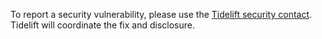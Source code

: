 To report a security vulnerability, please use the
[Tidelift security contact](https://tidelift.com/security).
Tidelift will coordinate the fix and disclosure.

